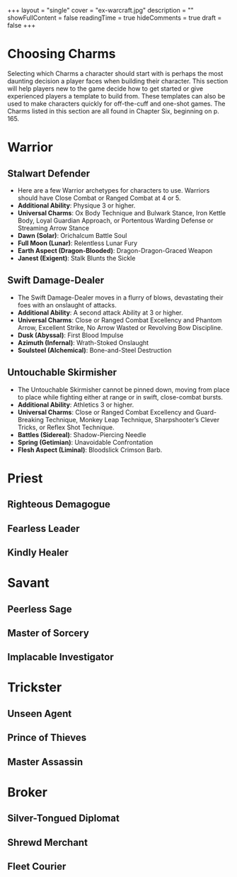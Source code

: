 +++
layout = "single"
cover = "ex-warcraft.jpg"
description = ""
showFullContent = false
readingTime = true
hideComments = true
draft = false
+++

# Choosing Charms

Selecting which Charms a character should start with is perhaps the most daunting decision a player faces when building their character. This section will help players new to the game decide how to get started or give experienced players a template to build from. These templates can also be used to make characters quickly for off-the-cuff and one-shot games. The Charms listed in this section are all found in Chapter Six, beginning on p. 165.

# Warrior

## Stalwart Defender

- Here are a few Warrior archetypes for characters to use. Warriors should have Close Combat or Ranged Combat at 4 or 5.
- **Additional Ability**: Physique 3 or higher.
- **Universal Charms**: Ox Body Technique and Bulwark Stance, Iron Kettle Body, Loyal Guardian Approach, or Portentous Warding Defense or Streaming Arrow Stance
- **Dawn (Solar)**: Orichalcum Battle Soul
- **Full Moon (Lunar)**: Relentless Lunar Fury
- **Earth Aspect (Dragon-Blooded)**: Dragon-Dragon-Graced Weapon
- **Janest (Exigent)**: Stalk Blunts the Sickle

## Swift Damage-Dealer

- The Swift Damage-Dealer moves in a flurry of blows, devastating their foes with an onslaught of attacks.
- **Additional Ability**: A second attack Ability at 3 or higher.
- **Universal Charms**: Close or Ranged Combat Excellency and Phantom Arrow, Excellent Strike, No Arrow Wasted or Revolving Bow Discipline.
- **Dusk (Abyssal)**: First Blood Impulse
- **Azimuth (Infernal)**: Wrath-Stoked Onslaught
- **Soulsteel (Alchemical)**: Bone-and-Steel Destruction
## Untouchable Skirmisher
- The Untouchable Skirmisher cannot be pinned down, moving from place to place while fighting either at range or in swift, close-combat bursts.
- **Additional Ability**: Athletics 3 or higher.
- **Universal Charms**: Close or Ranged Combat Excellency and Guard-Breaking Technique, Monkey Leap Technique, Sharpshooter’s Clever Tricks, or Reflex Shot Technique.
- **Battles (Sidereal)**: Shadow-Piercing Needle
- **Spring (Getimian)**: Unavoidable Confrontation
- **Flesh Aspect (Liminal)**: Bloodslick Crimson Barb.

# Priest

## Righteous Demagogue

## Fearless Leader

## Kindly Healer

# Savant

## Peerless Sage

## Master of Sorcery

## Implacable Investigator

# Trickster

## Unseen Agent

## Prince of Thieves

## Master Assassin

# Broker

## Silver-Tongued Diplomat

## Shrewd Merchant

## Fleet Courier
